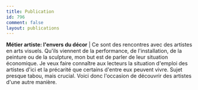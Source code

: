 ```yaml
---
title: Publication
id: 796
comment: false
layout: publications
---
```


**Métier artiste: l'envers du décor** | Ce sont des rencontres avec des artistes en arts visuels. Qu'ils viennent de la performance, de l'installation, de la peinture ou de la sculpture, mon but est de parler de leur situation économique. Je veux faire connaître aux lecteurs la situation d'emploi des artistes d'ici et la précarité que certains d'entre eux peuvent vivre. Sujet presque tabou, mais crucial. Voici donc l'occasion de découvrir des artistes d'une autre manière.
